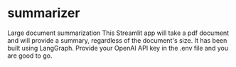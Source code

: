 # summarizer
Large document summarization
This Streamlit app will take a pdf document and will provide a summary, regardless of the document's size.
It has been built using LangGraph.
Provide your OpenAI API key in the .env file and you are good to go.
